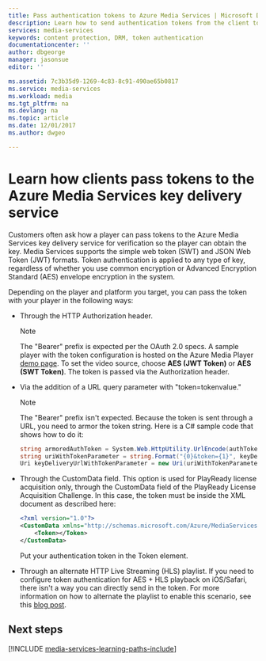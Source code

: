 ```yaml
---
title: Pass authentication tokens to Azure Media Services | Microsoft Docs 
description: Learn how to send authentication tokens from the client to the Azure Media Services key delivery service
services: media-services
keywords: content protection, DRM, token authentication
documentationcenter: ''
author: dbgeorge
manager: jasonsue
editor: ''

ms.assetid: 7c3b35d9-1269-4c83-8c91-490ae65b0817
ms.service: media-services
ms.workload: media
ms.tgt_pltfrm: na
ms.devlang: na
ms.topic: article
ms.date: 12/01/2017
ms.author: dwgeo

---
```


# Learn how clients pass tokens to the Azure Media Services key delivery service
Customers often ask how a player can pass tokens to the Azure Media Services key delivery service for verification so the player can obtain the key. Media Services supports the simple web token (SWT) and JSON Web Token (JWT) formats. Token authentication is applied to any type of key, regardless of whether you use common encryption or Advanced Encryption Standard (AES) envelope encryption in the system.

 Depending on the player and platform you target, you can pass the token with your player in the following ways:

- Through the HTTP Authorization header.
    > [!NOTE]
    > The "Bearer" prefix is expected per the OAuth 2.0 specs. A sample player with the token configuration is hosted on the Azure Media Player [demo page](http://ampdemo.azureedge.net/). To set the video source, choose **AES (JWT Token)** or **AES (SWT Token)**. The token is passed via the Authorization header.

- Via the addition of a URL query parameter with "token=tokenvalue."  
    > [!NOTE]
    > The "Bearer" prefix isn't expected. Because the token is sent through a URL, you need to armor the token string. Here is a C# sample code that shows how to do it:

    ```csharp
    string armoredAuthToken = System.Web.HttpUtility.UrlEncode(authToken);
    string uriWithTokenParameter = string.Format("{0}&token={1}", keyDeliveryServiceUri.AbsoluteUri, armoredAuthToken);
    Uri keyDeliveryUrlWithTokenParameter = new Uri(uriWithTokenParameter);
    ```

- Through the CustomData field.
This option is used for PlayReady license acquisition only, through the CustomData field of the PlayReady License Acquisition Challenge. In this case, the token must be inside the XML document as described here:

    ```xml
    <?xml version="1.0"?>
    <CustomData xmlns="http://schemas.microsoft.com/Azure/MediaServices/KeyDelivery/PlayReadyCustomData/v1"> 
        <Token></Token> 
    </CustomData>
    ```
    Put your authentication token in the Token element.

- Through an alternate HTTP Live Streaming (HLS) playlist. 
If you need to configure token authentication for AES + HLS playback on iOS/Safari, there isn't a way you can directly send in the token. For more information on how to alternate the playlist to enable this scenario, see this [blog post](http://azure.microsoft.com/blog/2015/03/06/how-to-make-token-authorized-aes-encrypted-hls-stream-working-in-safari/).

## Next steps

[!INCLUDE [media-services-learning-paths-include](../../../includes/media-services-learning-paths-include.md)]